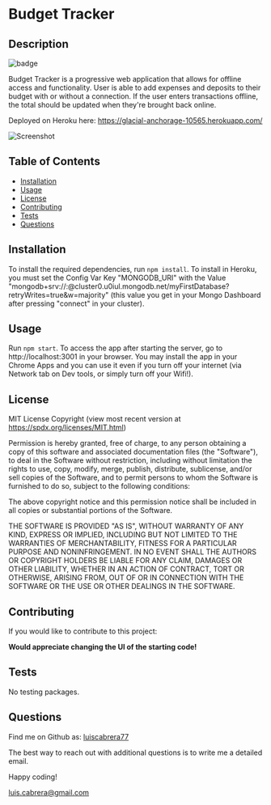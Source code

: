 # Budget Tracker

## Description
![badge](https://img.shields.io/badge/license-MIT-blue)

Budget Tracker is a progressive web application that allows for offline access and functionality. User is able to add expenses and deposits to their budget with or without a connection. If the user enters transactions offline, the total should be updated when they're brought back online. 

Deployed on Heroku here: https://glacial-anchorage-10565.herokuapp.com/

![Screenshot](https://user-images.githubusercontent.com/54341829/123562118-99212400-d77a-11eb-847b-67f9bc7b2833.png)

## Table of Contents
- [Installation](#installation)
- [Usage](#usage)
- [License](#license)
- [Contributing](#contributing)
- [Tests](#tests)
- [Questions](#questions)

## Installation
To install the required dependencies, run `npm install`. To install in Heroku, you must set the Config Var Key "MONGODB_URI" with the Value "mongodb+srv://<youruser>:<yourpassword>@cluster0.u0iul.mongodb.net/myFirstDatabase?retryWrites=true&w=majority" (this value you get in your Mongo Dashboard after pressing "connect" in your cluster).

## Usage
Run `npm start`. To access the app after starting the server, go to http://localhost:3001 in your browser. You may install the app in your Chrome Apps and you can use it even if you turn off your internet (via Network tab on Dev tools, or simply turn off your Wifi!).

## License

MIT License Copyright
(view most recent version at https://spdx.org/licenses/MIT.html)

Permission is hereby granted, free of charge, to any person obtaining a copy 
of this software and associated documentation files (the "Software"), to deal 
in the Software without restriction, including without limitation the rights 
to use, copy, modify, merge, publish, distribute, sublicense, and/or sell 
copies of the Software, and to permit persons to whom the Software is 
furnished to do so, subject to the following conditions:

The above copyright notice and this permission notice shall be included in all 
copies or substantial portions of the Software.

THE SOFTWARE IS PROVIDED "AS IS", WITHOUT WARRANTY OF ANY KIND, EXPRESS OR 
IMPLIED, INCLUDING BUT NOT LIMITED TO THE WARRANTIES OF MERCHANTABILITY, 
FITNESS FOR A PARTICULAR PURPOSE AND NONINFRINGEMENT. IN NO EVENT SHALL THE 
AUTHORS OR COPYRIGHT HOLDERS BE LIABLE FOR ANY CLAIM, DAMAGES OR OTHER 
LIABILITY, WHETHER IN AN ACTION OF CONTRACT, TORT OR OTHERWISE, ARISING FROM, 
OUT OF OR IN CONNECTION WITH THE SOFTWARE OR THE USE OR OTHER DEALINGS IN THE 
SOFTWARE.


## Contributing
If you would like to contribute to this project:

**Would appreciate changing the  UI of the starting code!**

## Tests
No testing packages.

## Questions
Find me on Github as: [luiscabrera77](https://github.com/luiscabrera77)

The best way to reach out with additional questions is to write me a detailed email. 

Happy coding!

luis.cabrera@gmail.com
